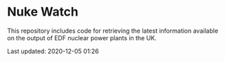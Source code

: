 # Nuke Watch

This repository includes code for retrieving the latest information available on the output of EDF nuclear power plants in the UK.

Last updated: 2020-12-05 01:26